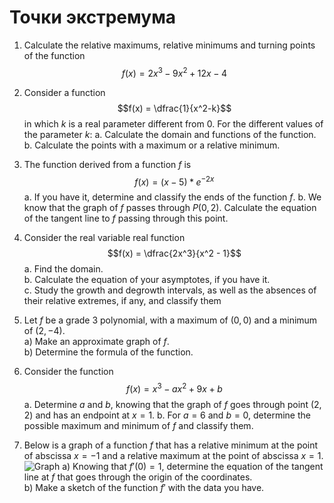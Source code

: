# Точки экстремума

<Block type="tasks">

1. Calculate the relative maximums, relative minimums and turning points of the function
   $$f(x) = 2x^3 - 9x^2 + 12x - 4$$

2. Consider a function
   $$f(x) = \dfrac{1}{x^2-k}$$
   in which $k$ is a real parameter different from 0. For the different values of the parameter $k$:
   a. Calculate the domain and functions of the function.
   b. Calculate the points with a maximum or a relative minimum.

3. The function derived from a function $f$ is
   $$f(x) = (x - 5) * e^{-2x}$$
   a. If you have it, determine and classify the ends of the function $f$.
   b. We know that the graph of $f$ passes through $P(0, 2)$. Calculate the equation of the tangent line to $f$ passing through this point.

4. Consider the real variable real function
    $$f(x) = \dfrac{2x^3}{x^2 - 1}$$
    a. Find the domain.  
    b. Calculate the equation of your asymptotes, if you have it.  
    c. Study the growth and degrowth intervals, as well as the absences of their relative extremes, if any, and classify them

5.  Let $f$ be a grade 3 polynomial, with a maximum of $(0, 0)$ and a minimum of $(2, -4)$.  
    a) Make an approximate graph of $f$.  
    b) Determine the formula of the function.

6.  Consider the function  
    $$f(x) = x^3 - ax^2 + 9x + b$$
    a. Determine $a$ and $b$, knowing that the graph of $f$ goes through point $(2, 2)$ and has an endpoint at $x = 1$.
    b. For $a = 6$ and $b = 0$, determine the possible maximum and minimum of $f$ and classify them.

7.  Below is a graph of a function $f$ that has a relative minimum at the point of abscissa $x = -1$ and a relative maximum at the point of abscissa $x = 1$.  
    ![Graph](graph.svg)
    a) Knowing that $f'(0) = 1$, determine the equation of the tangent line at $f$ that goes through the origin of the coordinates.  
    b) Make a sketch of the function $f'$ with the data you have.

</Block>
